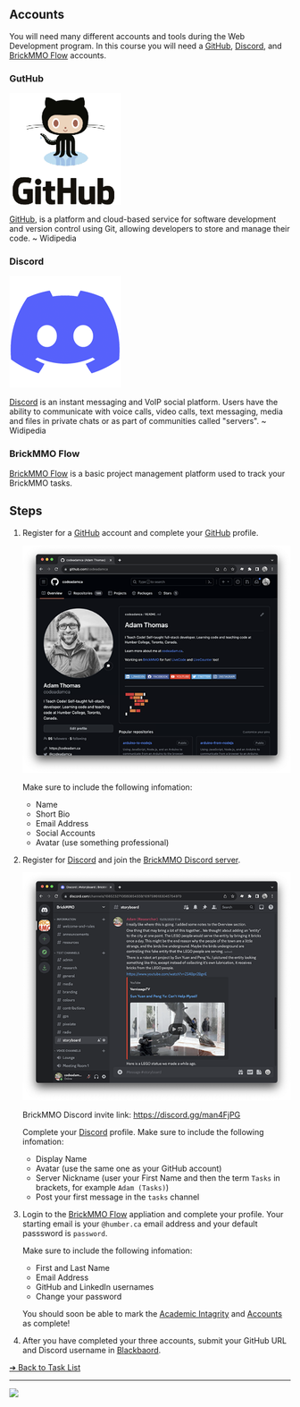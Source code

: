 ## Accounts

You will need many different accounts and tools during the Web Development program. In this course you will need a [GitHub](https://github.com/), [Discord](https://discord.com/), and [BrickMMO Flow](https://flow.brickmmo.com/) accounts. 

### GutHub

![GitHub](images/logo-github.png) 

[GitHub](https://github.com), is a platform and cloud-based service for software development and version control using Git, allowing developers to store and manage their code. ~ Widipedia

### Discord

![Discord](images/logo-discord.png)

[Discord](https://discord.com/) is an instant messaging and VoIP social platform. Users have the ability to communicate with voice calls, video calls, text messaging, media and files in private chats or as part of communities called "servers". ~ Widipedia

### BrickMMO Flow

[BrickMMO Flow](https://flow.brickmmo.com/) is a basic project management platform used to track your BrickMMO tasks. 

## Steps

1. Register for a [GitHub](https://github.com) account and complete your [GitHub](https://github.com) profile.

    ![GitHub online module](images/screenshot-github.png)

    Make sure to include the following infomation:

    - Name
    - Short Bio
    - Email Address
    - Social Accounts
    - Avatar (use something professional)

2. Register for [Discord](https://discord.com/) and join the [BrickMMO Discord server](https://discord.gg/man4FjPG).

    ![BrickMMO Discord server](images/screenshot-discord.png)

    BrickMMO Discord invite link: https://discord.gg/man4FjPG

    Complete your [Discord](https://discord.com/) profile. Make sure to include the following infomation:

    - Display Name
    - Avatar (use the same one as your GitHub account)
    - Server Nickname (user your First Name and then the term `Tasks` in brackets, for example `Adam (Tasks)`)
    - Post your first message in the `tasks` channel

3. Login to the [BrickMMO Flow](https://flow.brickmmo.com/) appliation and complete your profile. Your starting email is your `@humber.ca` email address and your default passsword is `password`. 

    Make sure to include the following infomation:

    - First and Last Name
    - Email Address
    - GitHub and LinkedIn usernames
    - Change your password

    You should soon be able to mark the [Academic Intagrity](academic-integrity) and [Accounts](accounts) as complete!

4. After you have completed your three accounts, submit your GitHub URL and Discord username in [Blackbaord](https://learn.humber.ca/).

[&#10132; Back to Task List](/)

---

<a href="https://brickmmo.com">
<img src="https://brickmmo.com/images/brickmmo-logo-horizontal.jpg" width="100">
</a>
